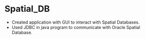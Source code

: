 # Spatial_DB
* Created application with GUI to interact with Spatial Databases.
* Used JDBC in java program to communicate with Oracle Spatial Database. 
